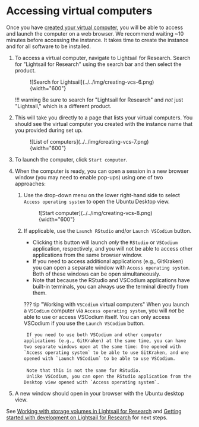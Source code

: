 # Accessing virtual computers

Once you have [created your virtual computer](./creating-vcs.md), you will be able to access and launch the computer on a web browser.
We recommend waiting ~10 minutes before accessing the instance.
It takes time to create the instance and for all software to be installed.

1. To access a virtual computer, navigate to Lightsail for Research.
Search for "Lightsail for Research" using the search bar and then select the product.

    <figure markdown="span">
        ![Search for Lightsail](../../img/creating-vcs-6.png){width="600"}
    </figure>

    !!! warning
        Be sure to search for "Lightsail for Research" and _not_ just "Lightsail," which is a different product.

1. This will take you directly to a page that lists your virtual computers.
You should see the virtual computer you created with the instance name that you provided during set up.

    <figure markdown="span">
        ![List of computers](../../img/creating-vcs-7.png){width="600"}
    </figure>

1. To launch the computer, click `Start computer`.

1. When the computer is ready, you can open a session in a new browser window (you may need to enable pop-ups) using one of two approaches:

    1. Use the drop-down menu on the lower right-hand side to select `Access operating system` to open the Ubuntu Desktop view.
        <figure markdown="span">
            ![Start computer](../../img/creating-vcs-8.png){width="600"}
        </figure>

    2. If applicable, use the `Launch RStudio` and/or `Launch VSCodium` button.
        - Clicking this button will launch _only_ the `RStudio` or `VSCodium` application, respectively, and you will not be able to access other applications from the same browser window.
        - If you need to access additional applications (e.g., GitKraken) you can open a separate window with `Access operating system`.
        Both of these windows can be open simultaneously.
        - Note that because the RStudio and VSCodium applications have built-in terminals, you can always use the terminal directly from them.

        ??? tip "Working with `VSCodium` virtual computers"
            When you launch a `VSCodium` computer via `Access operating system`, you will _not_ be able to use or access VSCodium itself.
            You can only access VSCodium if you use the `Launch VSCodium` button.

            If you need to use both VSCodium and other computer applications (e.g., GitKraken) at the same time, you can have two separate windows open at the same time: One opened with `Access operating system` to be able to use GitKraken, and one opened with `Launch VSCodium` to be able to use VSCodium.

            Note that this is not the same for RStudio.
            Unlike VSCodium, you can open the RStudio application from the Desktop view opened with `Access operating system`.

2. A new window should open in your browser with the Ubuntu desktop view.

See [Working with storage volumes in Lightsail for Research](working-with-volumes.md) and [Getting started with development on Lightsail for Research](starting-development-on-lsfr.md) for next steps.
